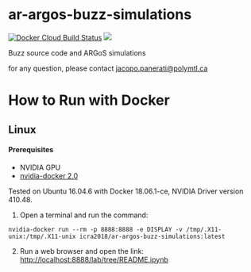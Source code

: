 # ar-argos-buzz-simulations
[![Docker Cloud Build Status](https://img.shields.io/docker/cloud/build/icra2018/ar-argos-buzz-simulations.svg)](https://hub.docker.com/r/icra2018/ar-argos-buzz-simulations)
<a href="#how-to-run-with-docker"><img src="https://img.shields.io/badge/Docker-instructions-brightgreen.svg"></a>

Buzz source code and ARGoS simulations

for any question, please contact jacopo.panerati@polymtl.ca

# How to Run with Docker
## Linux
#### Prerequisites
* NVIDIA GPU
* [nvidia-docker 2.0](https://github.com/nvidia/nvidia-docker/wiki/Installation-(version-2.0))

Tested on Ubuntu 16.04.6 with Docker 18.06.1-ce, NVIDIA Driver version 410.48.

1. Open a terminal and run the command:
```
nvidia-docker run --rm -p 8888:8888 -e DISPLAY -v /tmp/.X11-unix:/tmp/.X11-unix icra2018/ar-argos-buzz-simulations:latest
```
2. Run a web browser and open the link: [http://localhost:8888/lab/tree/README.ipynb](http://localhost:8888/lab/tree/README.ipynb)
